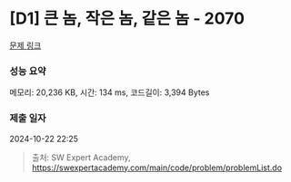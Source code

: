 # [D1] 큰 놈, 작은 놈, 같은 놈 - 2070 

[문제 링크](https://swexpertacademy.com/main/code/problem/problemDetail.do?contestProbId=AV5QQ6qqA40DFAUq) 

### 성능 요약

메모리: 20,236 KB, 시간: 134 ms, 코드길이: 3,394 Bytes

### 제출 일자

2024-10-22 22:25



> 출처: SW Expert Academy, https://swexpertacademy.com/main/code/problem/problemList.do